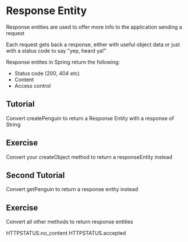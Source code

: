 # Response Entity

Response entities are used to offer more info to the application sending a request

Each request gets back a response, either with useful object data or just with a status code to say "yep, heard ya!"

Response entites in Spring return the following:
- Status code (200, 404 etc)
- Content
- Access control

## Tutorial 

Convert createPenguin to return a Response Entity with a response of String 

## Exercise 

Convert your createObject method to return a responseEntity instead

## Second Tutorial

Convert getPenguin to return a response entity instead

## Exercise

Convert all other methods to return response entities

HTTPSTATUS.no_content
HTTPSTATUS.accepted
